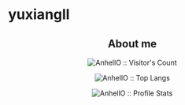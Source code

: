 # yuxiangll
<h2 align="center">About me</h2>


<p align="center"><img src="https://profile-counter.glitch.me/{yuxiangll}/count.svg" alt="AnhellO :: Visitor's Count" /></p>


<p align="center"><img src="https://github-readme-stats.vercel.app/api/top-langs/?username=yuxiangll&langs_count=10&theme=tokyonight&layout=compact" alt="AnhellO :: Top Langs" /></p>


<p align="center"><img src="https://github-readme-stats.vercel.app/api?username=yuxiangll&show_icons=true&theme=synthwave" alt="AnhellO :: Profile Stats" /></p>


